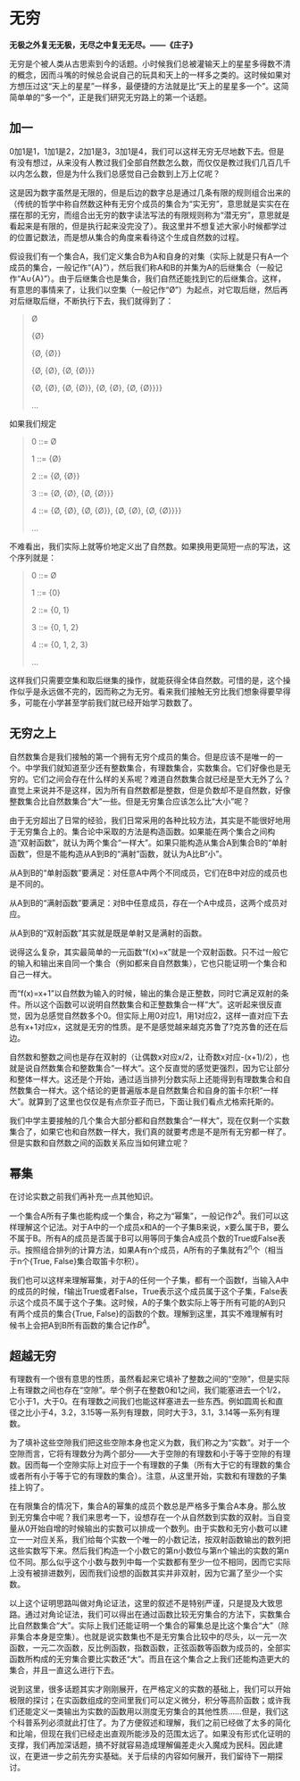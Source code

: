 # 无穷

**无极之外复无无极，无尽之中复无无尽。——《庄子》**

无穷是个被人类从古思索到今的话题。小时候我们总被灌输天上的星星多得数不清的概念，因而斗嘴的时候总会说自己的玩具和天上的一样多之类的。这时候如果对方想压过这“天上的星星”一样多，最便捷的方法就是比“天上的星星多一个”。这简简单单的“多一个”，正是我们研究无穷路上的第一个话题。

## 加一

0加1是1，1加1是2，2加1是3，3加1是4，我们可以这样无穷无尽地数下去。但是有没有想过，从来没有人教过我们全部自然数怎么数，而仅仅是教过我们几百几千以内怎么数，但是为什么我们总感觉自己会数到上万上亿呢？

这是因为数字虽然是无限的，但是后边的数字总是通过几条有限的规则组合出来的（传统的哲学中称自然数这种有无穷个成员的集合为“实无穷”，意思就是实实在在摆在那的无穷，而组合出无穷的数字读法写法的有限规则称为“潜无穷”，意思就是看起来是有限的，但是执行起来没完没了）。我这里并不想复述大家小时候都学过的位置记数法，而是想从集合的角度来看待这个生成自然数的过程。

假设我们有一个集合A，我们定义集合B为A和自身的对集（实际上就是只有A一个成员的集合，一般记作“{A}”），然后我们称A和B的并集为A的后继集合（一般记作“A∪{A}”）。由于后继集合也是集合，我们自然还能找到它的后继集合。这样，有意思的事情来了，让我们以空集（一般记作“Ø”）为起点，对它取后继，然后再对后继取后继，不断执行下去，我们就得到了：

> Ø
>
> {Ø}
>
> {Ø, {Ø}}
>
> {Ø, {Ø}, {Ø, {Ø}}}
>
> {Ø, {Ø}, {Ø, {Ø}}, {Ø, {Ø}, {Ø, {Ø}}}}
>
> ...

如果我们规定

> 0 ::= Ø
>
> 1 ::= {Ø}
>
> 2 ::= {Ø, {Ø}}
>
> 3 ::= {Ø, {Ø}, {Ø, {Ø}}}
>
> 4 ::= {Ø, {Ø}, {Ø, {Ø}}, {Ø, {Ø}, {Ø, {Ø}}}}
>
> ...

不难看出，我们实际上就等价地定义出了自然数。如果换用更简短一点的写法，这个序列就是：

> 0 ::= Ø
>
> 1 ::= {0}
>
> 2 ::= {0, 1}
>
> 3 ::= {0, 1, 2}
>
> 4 ::= {0, 1, 2, 3}
>
> ...

这样我们只需要空集和取后继集的操作，就能获得全体自然数。可惜的是，这个操作似乎是永远做不完的，因而称之为无穷。看来我们接触无穷比我们想象得要早得多，可能在小学甚至学前我们就已经开始学习数数了。

## 无穷之上

自然数集合是我们接触的第一个拥有无穷个成员的集合。但是应该不是唯一的一个。中学我们就知道至少还有整数集合，有理数集合，实数集合。它们好像也是无穷的。它们之间会存在什么样的关系呢？难道自然数集合就已经是至大无外了么？直觉上来说并不是这样，因为所有自然数都是整数，但是负数却不是自然数，好像整数集合比自然数集合“大”一些。但是无穷集合应该怎么比“大小”呢？

由于无穷超出了日常的经验，我们日常采用的各种比较方法，其实是不能很好地用于无穷集合上的。集合论中采取的方法是构造函数。如果能在两个集合之间构造“双射函数”，就认为两个集合“一样大”。如果只能构造从集合A到集合B的“单射函数”，但是不能构造从A到B的“满射”函数，就认为A比B“小”。

从A到B的“单射函数”要满足：对任意A中两个不同成员，它们在B中对应的成员也是不同的。

从A到B的“满射函数”要满足：对B中任意成员，存在一个A中成员，这两个成员对应。

从A到B的“双射函数”其实就是既是单射又是满射的函数。

说得这么复杂，其实最简单的一元函数“f(x)=x”就是一个双射函数。只不过一般它的输入和输出来自同一个集合（例如都来自自然数集），它也只能证明一个集合和自己一样大。

而“f(x)=x+1”以自然数为输入的时候，输出的集合是正整数，同时它满足双射的条件。所以这个函数可以说明自然数集合和正整数集合一样“大”。这听起来很反直觉，因为总感觉自然数多个0。但实际上用0对应1，用1对应2，这样一直对应下去总有x+1对应x，这就是无穷的性质。是不是感觉越来越克苏鲁了?克苏鲁的还在后边。

自然数和整数之间也是存在双射的（让偶数x对应x/2，让奇数x对应-(x+1)/2），也就是说自然数集合和整数集合“一样大”。这个反直觉的感觉更强烈，因为它让部分和整体一样大。这还是个开始，通过适当排列分数实际上还能得到有理数集合和自然数集合一样大。这个结论的更普遍版本是自然数集合和自身的笛卡尔积“一样大”。就算到了这里也仅仅是有点奈亚子而已，下面让我们看点尤格索托斯的。

我们中学主要接触的几个集合大部分都和自然数集合“一样大”，现在仅剩一个实数集合了，如果它也和自然数一样大，我们真的就要考虑是不是所有无穷都一样了。但是实数和自然数之间的函数关系应当如何建立呢？

## 幂集

在讨论实数之前我们再补充一点其他知识。

一个集合A所有子集也能构成一个集合，称之为“幂集”，一般记作$2^A$。我们可以这样理解这个记法。对于A中的一个成员x和A的一个子集B来说，x要么属于B，要么不属于B。所有A的成员是否属于B可以用等同于集合A成员个数的True或False表示。按照组合排列的计算方法，如果A有n个成员，A所有的子集就有$2^n$个（相当于n个{True, False}集合取笛卡尔积）。

我们也可以这样来理解幂集，对于A的任何一个子集，都有一个函数f，当输入A中的成员的时候，f输出True或者False，True表示这个成员属于这个子集，False表示这个成员不属于这个子集。这时候，A的子集个数实际上等于所有可能的A到只有两个成员的集合{True, False}的函数的个数。理解到这里，其实不难理解有时候书上会把A到B所有函数的集合记作$B^A$。

## 超越无穷

有理数有一个很有意思的性质，虽然看起来它填补了整数之间的“空隙”，但是实际上有理数之间也存在“空隙”。举个例子在整数0和1之间，我们能塞进去一个1/2，它小于1，大于0。在有理数之间我们也能这样塞进去一些东西。例如圆周长和直径之比小于4，3.2，3.15等一系列有理数，同时大于3，3.1，3.14等一系列有理数。

为了填补这些空隙我们把这些空隙本身也定义为数，我们称之为“实数”。对于一个空隙而言，它将有理数分为两个部分——大于空隙的有理数和小于等于空隙的有理数。因而每一个空隙实际上对应于一个有理数的子集（所有大于它的有理数的集合或者所有小于等于它的有理数的集合）。注意，从这里开始，实数和有理数的子集挂上钩了。

在有限集合的情况下，集合A的幂集的成员个数总是严格多于集合A本身。那么放到无穷集合中呢？我们来思考一下，设想存在一个从自然数到实数的双射。当自变量从0开始自增的时候输出的实数可以排成一个数列。由于实数和无穷小数可以建立一一对应关系，我们给每个实数一个唯一的小数记法，按双射函数输出的数列把这些实数写下来。然后我们构造一个小数它的第n小数位与第n个输出的实数的第n位不同。那么似乎这个小数与数列中每一个实数都有至少一位不相同，因而它实际上没有被排进数列，因而我们设想的函数其实并非双射，因为它漏了至少一个实数。

以上这个证明思路叫做对角论证法，这里的叙述不是特别严谨，只是提及大致思路。通过对角论证法，我们可以得出在通过函数比较无穷集合的方法下，实数集合比自然数集合“大”。实际上我们还能证明一个集合的幂集总是比这个集合“大”（除非集合本身是空集）。也就是说实数集也不是无穷集合比较中的尽头，以一元一次函数，一元二次函数，反比例函数，指数函数，正弦函数等函数为成员的，全部实函数所构成的无穷集合要比实数还“大”。而且在这个集合之上我们还能构造更大的集合，并且一直这么进行下去。

说到这里，很多话题其实才刚刚展开，在严格定义的实数的基础上，我们可以开始极限的探讨；在实函数组成的空间里我们可以定义微分，积分等高阶函数；或许我们还能定义一类输出为实数的函数用以测度无穷集合的其他性质……但是，我们这个科普系列必须就此打住了。为了方便叙述和理解，我们之前已经做了太多的简化和比喻，但现在我们已经走出直观所能涉及的范围太远了。如果没有形式化证明的支撑，我们再加深话题，搞不好就容易造成理解偏差走火入魔成为民科。因此建议，在更进一步之前先夯实基础。关于后续的内容如何展开，我们留待下一期探讨。
